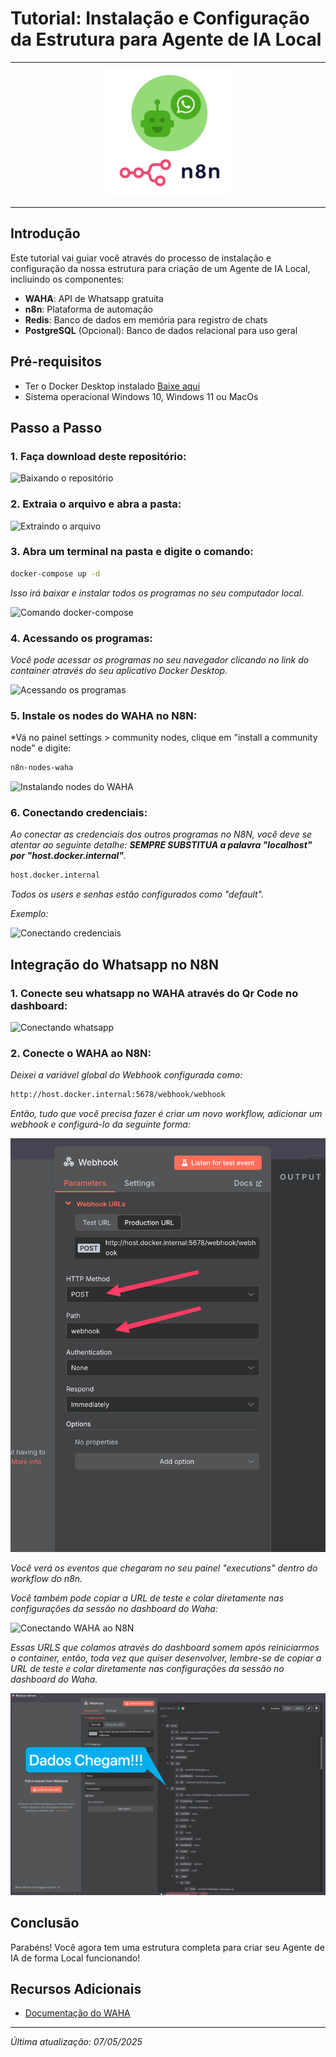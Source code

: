 # Tutorial: Instalação e Configuração da Estrutura para Agente de IA Local

---

<div align="center">
  <img src="./imagens/WAHA+n8n.png" alt="WAHA+n8n" width="200">
</div>

---

## Introdução

Este tutorial vai guiar você através do processo de instalação e configuração da nossa estrutura para criação de um Agente de IA Local, incliuindo os componentes:

- **WAHA**: API de Whatsapp gratuita
- **n8n**: Plataforma de automação
- **Redis**: Banco de dados em memória para registro de chats
- **PostgreSQL** (Opcional): Banco de dados relacional para uso geral

## Pré-requisitos

- Ter o Docker Desktop instalado [Baixe aqui](https://www.docker.com/get-started/)
- Sistema operacional Windows 10, Windows 11 ou MacOs

## Passo a Passo

### 1. Faça download deste repositório:
![Baixando o repositório](./imagens/passo1.gif)


### 2. Extraia o arquivo e abra a pasta:
![Extraindo o arquivo](./imagens/passo1.2.gif)


### 3. Abra um terminal na pasta e digite o comando:
```bash
docker-compose up -d
```
*Isso irá baixar e instalar todos os programas no seu computador local.*

![Comando docker-compose](./imagens/passo2.gif)


### 4. Acessando os programas:

*Você pode acessar os programas no seu navegador clicando no link do container  através do seu aplicativo Docker Desktop.*

![Acessando os programas](./imagens/passo4.gif)


### 5. Instale os nodes do WAHA no N8N:

*Vá no painel settings > community nodes, clique em "install a community node" e digite:
```bash
n8n-nodes-waha
```

![Instalando nodes do WAHA](./imagens/passo5.gif)


### 6. Conectando credenciais:

*Ao conectar as credenciais dos outros programas no N8N, você deve se atentar ao seguinte detalhe: **SEMPRE SUBSTITUA a palavra "localhost" por "host.docker.internal"**.*

```bash
host.docker.internal
```

*Todos os users e senhas estão configurados como "default".* 

*Exemplo:*

![Conectando credenciais](./imagens/passo6.gif)

## Integração do Whatsapp no N8N

### 1. Conecte seu whatsapp no WAHA através do Qr Code no dashboard:

![Conectando whatsapp](./imagens/passo7.gif)

### 2. Conecte o WAHA ao N8N:

*Deixei a variável global do Webhook configurada como:*
```bash
http://host.docker.internal:5678/webhook/webhook
```
*Então, tudo que você precisa fazer é criar um novo workflow, adicionar um webhook e configurá-lo da seguinte forma:*

![Conectando WAHA ao N8N](./imagens/passo8.png)

*Você verá os eventos que chegaram no seu painel "executions" dentro do workflow do n8n.*

*Você também pode copiar a URL de teste e colar diretamente nas configurações da sessão no dashboard do Waha:*

![Conectando WAHA ao N8N](./imagens/passo9.gif)

*Essas URLS que colamos através do dashboard somem após reiniciarmos o container, então, toda vez que quiser desenvolver, lembre-se de copiar a URL de teste e colar diretamente nas configurações da sessão no dashboard do Waha.*

![Dados dentro do N8N](./imagens/passo10.png)

## Conclusão

Parabéns! Você agora tem uma estrutura completa para criar seu Agente de IA de forma Local funcionando!


## Recursos Adicionais

- [Documentação do WAHA](https://waha.devlike.pro/docs/overview/introduction)

---

*Última atualização: 07/05/2025*